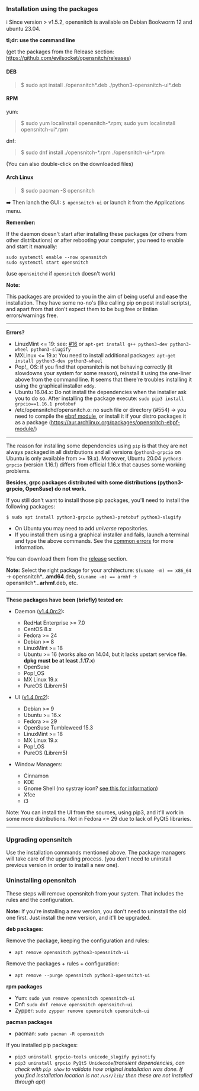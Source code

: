 ### Installation using the packages

ℹ️ Since version > v1.5.2, opensnitch is available on Debian Bookworm 12 and ubuntu 23.04.


**tl;dr: use the command line**

(get the packages from the Release section: https://github.com/evilsocket/opensnitch/releases)

#### DEB
> $ sudo apt install ./opensnitch*.deb ./python3-opensnitch-ui*.deb

#### RPM

yum:

> $ sudo yum localinstall opensnitch-\*.rpm; sudo yum localinstall opensnitch-ui\*.rpm

dnf:

> $ sudo dnf install ./opensnitch-\*.rpm ./opensnitch-ui-\*.rpm

(You can also double-click on the downloaded files)

#### Arch Linux  
> $ sudo pacman -S opensnitch

➡️ Then lanch the GUI: `$ opensnitch-ui` or launch it from the Applications menu.

**Remember:**

If the daemon doesn't start after installing these packages  (or others from other distributions) or after rebooting your computer, you need to enable and start it manually:
```
sudo systemctl enable --now opensnitch
sudo systemctl start opensnitch
```

(use `opensnitchd` if `opensnitch` doesn't work)

**Note:**

This packages are provided to you in the aim of being useful and ease the installation. They have some no-no's (like calling pip on post install scripts), and apart from that don't expect them to be bug free or lintian errors/warnings free.


***

**Errors?**

- LinuxMint <= 19: see: [#16](https://github.com/gustavo-iniguez-goya/opensnitch/issues/16) or `apt-get install g++ python3-dev python3-wheel python3-slugify`
- MXLinux <= 19.x: You need to install additional packages: `apt-get install python3-dev python3-wheel`
- Pop!_ OS: if you find that opensnitch is not behaving correctly (it slowdowns your system for some reason), reinstall it using the one-liner above from the command line. It seems that there're troubles installing it using the graphical installer `eddy`.
- Ubuntu 16.04.x: Do not install the dependencies when the installer ask you to do so. After installing the package execute: `sudo pip3 install grpcio==1.16.1 protobuf`
- /etc/opensnitchd/opensnitch.o: no such file or directory (#554) -> you need to compile the [ebpf module](https://github.com/evilsocket/opensnitch/tree/master/ebpf_prog), or install it if your distro packages it as a package (https://aur.archlinux.org/packages/opensnitch-ebpf-module/)

---

The reason for installing some dependencies using `pip` is that they are not always packaged in all distributions and all versions (`python3-grpcio` on Ubuntu is only available from >= 19.x). Moreover, Ubuntu 20.04 `python3-grpcio` (version 1.16.1) differs from official 1.16.x that causes some working problems.

**Besides, grpc packages distributed with some distributions (python3-grpcio, OpenSuse) do not work.**

If you still don't want to install those pip packages, you'll need to install the following packages:
```
$ sudo apt install python3-grpcio python3-protobuf python3-slugify
```

* On Ubuntu you may need to add _universe_ repositories.
* If you install them using a graphical installer and fails, launch a terminal and type the above commands. See the [common errors](https://github.com/evilsocket/opensnitch/wiki/Known-problems) for more information.


You can download them from the [release](https://github.com/evilsocket/opensnitch/releases) section.

**Note:**
Select the right package for your architecture: `$(uname -m) == x86_64` -> opensnitch*...**amd64**.deb, `$(uname -m) == armhf` -> opensnitch*...**arhmf**.deb, etc.

***

**These packages have been (briefly) tested on:**
 * Daemon ([v1.4.0rc2](https://github.com/evilsocket/opensnitch/releases)):
   - RedHat Enterprise >= 7.0
   - CentOS 8.x
   - Fedora >= 24
   - Debian >= 8
   - LinuxMint >= 18
   - Ubuntu >= 16 (works also on 14.04, but it lacks upstart service file. **dpkg must be at least .1.17.x**)
   - OpenSuse
   - Pop!_OS
   - MX Linux 19.x
   - PureOS (Librem5)

 * UI ([v1.4.0rc2](https://github.com/evilsocket/opensnitch/releases)):
   - Debian >= 9
   - Ubuntu >= 16.x
   - Fedora >= 29
   - OpenSuse Tumbleweed 15.3
   - LinuxMint >= 18
   - MX Linux 19.x
   - Pop!_OS
   - PureOS (Librem5)

 * Window Managers:
   - Cinnamon
   - KDE
   - Gnome Shell (no systray icon? [see this for information](Known-problems#OpenSnitch-icon-does-not-show-up-on-gnome-shell))
   - Xfce
   - i3

Note: You can install the UI from the sources, using pip3, and it'll work in some more distributions. Not in Fedora <= 29 due to lack of PyQt5 libraries.


***

### Upgrading opensnitch

Use the installation commands mentioned above. The package managers will take care of the upgrading process.
(you don't need to uninstall previous version in order to install a new one).

### Uninstalling opensnitch

These steps will remove opensnitch from your system. That includes the rules and the configuration.

**Note:** If you're installing a new version, you don't need to uninstall the old one first. Just install the new version, and it'll be upgraded.

**deb packages:**

Remove the package, keeping the configuration and rules:
- `apt remove opensnitch python3-opensnitch-ui`

Remove the packages + rules + configuration:
- `apt remove --purge opensnitch python3-opensnitch-ui`

**rpm packages**

- Yum: `sudo yum remove opensnitch opensnitch-ui`
- Dnf: `sudo dnf remove opensnitch opensnitch-ui`
- Zypper: `sudo zypper remove opensnitch opensnitch-ui`

**pacman packages**
- pacman: `sudo pacman -R opensnitch`

If you installed pip packages:
- `pip3 uninstall grpcio-tools unicode_slugify pyinotify`
- `pip3 uninstall grpcio PyQt5 Unidecode`_(transient dependencies, can check with `pip show` to validate how original installation was done. If you find installation location is not `/usr/lib/` then these are not installed through apt)_

